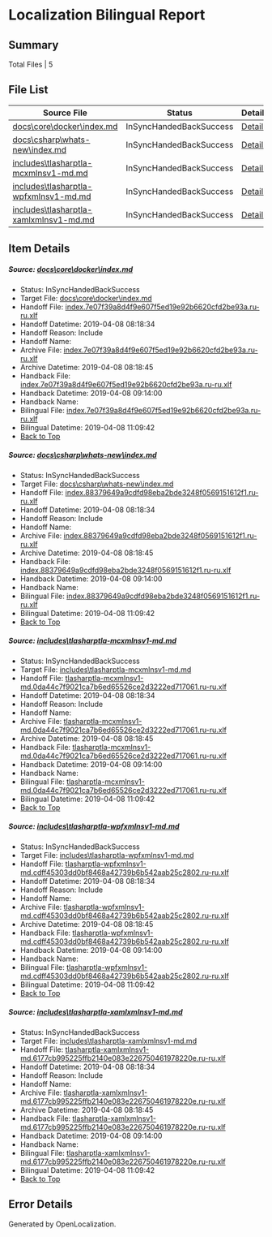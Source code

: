 # <a name='report-top'></a> Localization Bilingual Report

## Summary
 Total Files | 5

## File List
 Source File | Status | Details 
 ----------- | ------ | ------- 
 [docs\core\docker\index.md](https://github.com/OpenLocalizationTestOrg/docs/blob/f9ae43c1cac88dc83fee07b26d8333501f574532/docs/core/docker/index.md) | InSyncHandedBackSuccess | [Details](#b6fcac5f6062c8e1924794eda0e6b6061f43fa6c41)
 [docs\csharp\whats-new\index.md](https://github.com/OpenLocalizationTestOrg/docs/blob/f9ae43c1cac88dc83fee07b26d8333501f574532/docs/csharp/whats-new/index.md) | InSyncHandedBackSuccess | [Details](#157554dba0e071454c423cd2fd3be50d2be5cb112200)
 [includes\tlasharptla-mcxmlnsv1-md.md](https://github.com/OpenLocalizationTestOrg/docs/blob/f9ae43c1cac88dc83fee07b26d8333501f574532/includes/tlasharptla-mcxmlnsv1-md.md) | InSyncHandedBackSuccess | [Details](#7f5db1529571d6410041b50d8063bd0d689d9a4516225)
 [includes\tlasharptla-wpfxmlnsv1-md.md](https://github.com/OpenLocalizationTestOrg/docs/blob/f9ae43c1cac88dc83fee07b26d8333501f574532/includes/tlasharptla-wpfxmlnsv1-md.md) | InSyncHandedBackSuccess | [Details](#6466dd433df3d39362f1ce3ce231d5b0a7e450d516288)
 [includes\tlasharptla-xamlxmlnsv1-md.md](https://github.com/OpenLocalizationTestOrg/docs/blob/f9ae43c1cac88dc83fee07b26d8333501f574532/includes/tlasharptla-xamlxmlnsv1-md.md) | InSyncHandedBackSuccess | [Details](#ae7061415a4e55e2b3655222d10b6f2e02303dfb16292)

## Item Details
##### <a name='b6fcac5f6062c8e1924794eda0e6b6061f43fa6c41'></a> Source: [docs\core\docker\index.md](https://github.com/OpenLocalizationTestOrg/docs/blob/f9ae43c1cac88dc83fee07b26d8333501f574532/docs/core/docker/index.md)
* Status: InSyncHandedBackSuccess
* Target File: [docs\core\docker\index.md](https://github.com/OpenLocalizationTestOrg/docs.ru-ru/blob/251dc3a2a9db3bd095c168d7709be9e5a6fa9839/docs/core/docker/index.md)
* Handoff File: [index.7e07f39a8d4f9e607f5ed19e92b6620cfd2be93a.ru-ru.xlf](https://github.com/OpenLocalizationTestOrg/docs.handoff/blob/749da9c91f8861b5ece6a842601e1d236e052ebb/ol-handoff/OpenLocalizationTestOrg/docs.ru-ru/master/p1-ht/index.7e07f39a8d4f9e607f5ed19e92b6620cfd2be93a.ru-ru.xlf)
* Handoff Datetime: 2019-04-08 08:18:34
* Handoff Reason: Include
* Handoff Name: 
* Archive File: [index.7e07f39a8d4f9e607f5ed19e92b6620cfd2be93a.ru-ru.xlf](https://github.com/OpenLocalizationTestOrg/docs.handoff/blob/a94bbdc717f91ec1076a4c854646632880b4b71e/ol-archive/OpenLocalizationTestOrg/docs.ru-ru/master/p1-ht/index.7e07f39a8d4f9e607f5ed19e92b6620cfd2be93a.ru-ru.xlf)
* Archive Datetime: 2019-04-08 08:18:45
* Handback File: [index.7e07f39a8d4f9e607f5ed19e92b6620cfd2be93a.ru-ru.xlf](https://github.com/OpenLocalizationTestOrg/docs.handback/blob/4e2194c442eae63a2c2f9a5a3499ebe0a903e205/ol-handback/OpenLocalizationTestOrg/docs.ru-ru/master/p1-ht/index.7e07f39a8d4f9e607f5ed19e92b6620cfd2be93a.ru-ru.xlf)
* Handback Datetime: 2019-04-08 09:14:00
* Handback Name: 
* Bilingual File: [index.7e07f39a8d4f9e607f5ed19e92b6620cfd2be93a.ru-ru.xlf](https://github.com/OpenLocalizationTestOrg/docs.handback/blob/4e2194c442eae63a2c2f9a5a3499ebe0a903e205/ol-handback/OpenLocalizationTestOrg/docs.ru-ru/master/p1-ht/index.7e07f39a8d4f9e607f5ed19e92b6620cfd2be93a.ru-ru.xlf)
* Bilingual Datetime: 2019-04-08 11:09:42
* [Back to Top](#report-top)

##### <a name='157554dba0e071454c423cd2fd3be50d2be5cb112200'></a> Source: [docs\csharp\whats-new\index.md](https://github.com/OpenLocalizationTestOrg/docs/blob/f9ae43c1cac88dc83fee07b26d8333501f574532/docs/csharp/whats-new/index.md)
* Status: InSyncHandedBackSuccess
* Target File: [docs\csharp\whats-new\index.md](https://github.com/OpenLocalizationTestOrg/docs.ru-ru/blob/251dc3a2a9db3bd095c168d7709be9e5a6fa9839/docs/csharp/whats-new/index.md)
* Handoff File: [index.88379649a9cdfd98eba2bde3248f0569151612f1.ru-ru.xlf](https://github.com/OpenLocalizationTestOrg/docs.handoff/blob/749da9c91f8861b5ece6a842601e1d236e052ebb/ol-handoff/OpenLocalizationTestOrg/docs.ru-ru/master/p1-ht/index.88379649a9cdfd98eba2bde3248f0569151612f1.ru-ru.xlf)
* Handoff Datetime: 2019-04-08 08:18:34
* Handoff Reason: Include
* Handoff Name: 
* Archive File: [index.88379649a9cdfd98eba2bde3248f0569151612f1.ru-ru.xlf](https://github.com/OpenLocalizationTestOrg/docs.handoff/blob/a94bbdc717f91ec1076a4c854646632880b4b71e/ol-archive/OpenLocalizationTestOrg/docs.ru-ru/master/p1-ht/index.88379649a9cdfd98eba2bde3248f0569151612f1.ru-ru.xlf)
* Archive Datetime: 2019-04-08 08:18:45
* Handback File: [index.88379649a9cdfd98eba2bde3248f0569151612f1.ru-ru.xlf](https://github.com/OpenLocalizationTestOrg/docs.handback/blob/4e2194c442eae63a2c2f9a5a3499ebe0a903e205/ol-handback/OpenLocalizationTestOrg/docs.ru-ru/master/p1-ht/index.88379649a9cdfd98eba2bde3248f0569151612f1.ru-ru.xlf)
* Handback Datetime: 2019-04-08 09:14:00
* Handback Name: 
* Bilingual File: [index.88379649a9cdfd98eba2bde3248f0569151612f1.ru-ru.xlf](https://github.com/OpenLocalizationTestOrg/docs.handback/blob/4e2194c442eae63a2c2f9a5a3499ebe0a903e205/ol-handback/OpenLocalizationTestOrg/docs.ru-ru/master/p1-ht/index.88379649a9cdfd98eba2bde3248f0569151612f1.ru-ru.xlf)
* Bilingual Datetime: 2019-04-08 11:09:42
* [Back to Top](#report-top)

##### <a name='7f5db1529571d6410041b50d8063bd0d689d9a4516225'></a> Source: [includes\tlasharptla-mcxmlnsv1-md.md](https://github.com/OpenLocalizationTestOrg/docs/blob/f9ae43c1cac88dc83fee07b26d8333501f574532/includes/tlasharptla-mcxmlnsv1-md.md)
* Status: InSyncHandedBackSuccess
* Target File: [includes\tlasharptla-mcxmlnsv1-md.md](https://github.com/OpenLocalizationTestOrg/docs.ru-ru/blob/251dc3a2a9db3bd095c168d7709be9e5a6fa9839/includes/tlasharptla-mcxmlnsv1-md.md)
* Handoff File: [tlasharptla-mcxmlnsv1-md.0da44c7f9021ca7b6ed65526ce2d3222ed717061.ru-ru.xlf](https://github.com/OpenLocalizationTestOrg/docs.handoff/blob/749da9c91f8861b5ece6a842601e1d236e052ebb/ol-handoff/OpenLocalizationTestOrg/docs.ru-ru/master/includes/tlasharptla-mcxmlnsv1-md.0da44c7f9021ca7b6ed65526ce2d3222ed717061.ru-ru.xlf)
* Handoff Datetime: 2019-04-08 08:18:34
* Handoff Reason: Include
* Handoff Name: 
* Archive File: [tlasharptla-mcxmlnsv1-md.0da44c7f9021ca7b6ed65526ce2d3222ed717061.ru-ru.xlf](https://github.com/OpenLocalizationTestOrg/docs.handoff/blob/a94bbdc717f91ec1076a4c854646632880b4b71e/ol-archive/OpenLocalizationTestOrg/docs.ru-ru/master/includes/tlasharptla-mcxmlnsv1-md.0da44c7f9021ca7b6ed65526ce2d3222ed717061.ru-ru.xlf)
* Archive Datetime: 2019-04-08 08:18:45
* Handback File: [tlasharptla-mcxmlnsv1-md.0da44c7f9021ca7b6ed65526ce2d3222ed717061.ru-ru.xlf](https://github.com/OpenLocalizationTestOrg/docs.handback/blob/4e2194c442eae63a2c2f9a5a3499ebe0a903e205/ol-handback/OpenLocalizationTestOrg/docs.ru-ru/master/includes/tlasharptla-mcxmlnsv1-md.0da44c7f9021ca7b6ed65526ce2d3222ed717061.ru-ru.xlf)
* Handback Datetime: 2019-04-08 09:14:00
* Handback Name: 
* Bilingual File: [tlasharptla-mcxmlnsv1-md.0da44c7f9021ca7b6ed65526ce2d3222ed717061.ru-ru.xlf](https://github.com/OpenLocalizationTestOrg/docs.handback/blob/4e2194c442eae63a2c2f9a5a3499ebe0a903e205/ol-handback/OpenLocalizationTestOrg/docs.ru-ru/master/includes/tlasharptla-mcxmlnsv1-md.0da44c7f9021ca7b6ed65526ce2d3222ed717061.ru-ru.xlf)
* Bilingual Datetime: 2019-04-08 11:09:42
* [Back to Top](#report-top)

##### <a name='6466dd433df3d39362f1ce3ce231d5b0a7e450d516288'></a> Source: [includes\tlasharptla-wpfxmlnsv1-md.md](https://github.com/OpenLocalizationTestOrg/docs/blob/f9ae43c1cac88dc83fee07b26d8333501f574532/includes/tlasharptla-wpfxmlnsv1-md.md)
* Status: InSyncHandedBackSuccess
* Target File: [includes\tlasharptla-wpfxmlnsv1-md.md](https://github.com/OpenLocalizationTestOrg/docs.ru-ru/blob/251dc3a2a9db3bd095c168d7709be9e5a6fa9839/includes/tlasharptla-wpfxmlnsv1-md.md)
* Handoff File: [tlasharptla-wpfxmlnsv1-md.cdff45303dd0bf8468a42739b6b542aab25c2802.ru-ru.xlf](https://github.com/OpenLocalizationTestOrg/docs.handoff/blob/749da9c91f8861b5ece6a842601e1d236e052ebb/ol-handoff/OpenLocalizationTestOrg/docs.ru-ru/master/includes/tlasharptla-wpfxmlnsv1-md.cdff45303dd0bf8468a42739b6b542aab25c2802.ru-ru.xlf)
* Handoff Datetime: 2019-04-08 08:18:34
* Handoff Reason: Include
* Handoff Name: 
* Archive File: [tlasharptla-wpfxmlnsv1-md.cdff45303dd0bf8468a42739b6b542aab25c2802.ru-ru.xlf](https://github.com/OpenLocalizationTestOrg/docs.handoff/blob/a94bbdc717f91ec1076a4c854646632880b4b71e/ol-archive/OpenLocalizationTestOrg/docs.ru-ru/master/includes/tlasharptla-wpfxmlnsv1-md.cdff45303dd0bf8468a42739b6b542aab25c2802.ru-ru.xlf)
* Archive Datetime: 2019-04-08 08:18:45
* Handback File: [tlasharptla-wpfxmlnsv1-md.cdff45303dd0bf8468a42739b6b542aab25c2802.ru-ru.xlf](https://github.com/OpenLocalizationTestOrg/docs.handback/blob/4e2194c442eae63a2c2f9a5a3499ebe0a903e205/ol-handback/OpenLocalizationTestOrg/docs.ru-ru/master/includes/tlasharptla-wpfxmlnsv1-md.cdff45303dd0bf8468a42739b6b542aab25c2802.ru-ru.xlf)
* Handback Datetime: 2019-04-08 09:14:00
* Handback Name: 
* Bilingual File: [tlasharptla-wpfxmlnsv1-md.cdff45303dd0bf8468a42739b6b542aab25c2802.ru-ru.xlf](https://github.com/OpenLocalizationTestOrg/docs.handback/blob/4e2194c442eae63a2c2f9a5a3499ebe0a903e205/ol-handback/OpenLocalizationTestOrg/docs.ru-ru/master/includes/tlasharptla-wpfxmlnsv1-md.cdff45303dd0bf8468a42739b6b542aab25c2802.ru-ru.xlf)
* Bilingual Datetime: 2019-04-08 11:09:42
* [Back to Top](#report-top)

##### <a name='ae7061415a4e55e2b3655222d10b6f2e02303dfb16292'></a> Source: [includes\tlasharptla-xamlxmlnsv1-md.md](https://github.com/OpenLocalizationTestOrg/docs/blob/f9ae43c1cac88dc83fee07b26d8333501f574532/includes/tlasharptla-xamlxmlnsv1-md.md)
* Status: InSyncHandedBackSuccess
* Target File: [includes\tlasharptla-xamlxmlnsv1-md.md](https://github.com/OpenLocalizationTestOrg/docs.ru-ru/blob/251dc3a2a9db3bd095c168d7709be9e5a6fa9839/includes/tlasharptla-xamlxmlnsv1-md.md)
* Handoff File: [tlasharptla-xamlxmlnsv1-md.6177cb995225ffb2140e083e226750461978220e.ru-ru.xlf](https://github.com/OpenLocalizationTestOrg/docs.handoff/blob/749da9c91f8861b5ece6a842601e1d236e052ebb/ol-handoff/OpenLocalizationTestOrg/docs.ru-ru/master/includes/tlasharptla-xamlxmlnsv1-md.6177cb995225ffb2140e083e226750461978220e.ru-ru.xlf)
* Handoff Datetime: 2019-04-08 08:18:34
* Handoff Reason: Include
* Handoff Name: 
* Archive File: [tlasharptla-xamlxmlnsv1-md.6177cb995225ffb2140e083e226750461978220e.ru-ru.xlf](https://github.com/OpenLocalizationTestOrg/docs.handoff/blob/a94bbdc717f91ec1076a4c854646632880b4b71e/ol-archive/OpenLocalizationTestOrg/docs.ru-ru/master/includes/tlasharptla-xamlxmlnsv1-md.6177cb995225ffb2140e083e226750461978220e.ru-ru.xlf)
* Archive Datetime: 2019-04-08 08:18:45
* Handback File: [tlasharptla-xamlxmlnsv1-md.6177cb995225ffb2140e083e226750461978220e.ru-ru.xlf](https://github.com/OpenLocalizationTestOrg/docs.handback/blob/4e2194c442eae63a2c2f9a5a3499ebe0a903e205/ol-handback/OpenLocalizationTestOrg/docs.ru-ru/master/includes/tlasharptla-xamlxmlnsv1-md.6177cb995225ffb2140e083e226750461978220e.ru-ru.xlf)
* Handback Datetime: 2019-04-08 09:14:00
* Handback Name: 
* Bilingual File: [tlasharptla-xamlxmlnsv1-md.6177cb995225ffb2140e083e226750461978220e.ru-ru.xlf](https://github.com/OpenLocalizationTestOrg/docs.handback/blob/4e2194c442eae63a2c2f9a5a3499ebe0a903e205/ol-handback/OpenLocalizationTestOrg/docs.ru-ru/master/includes/tlasharptla-xamlxmlnsv1-md.6177cb995225ffb2140e083e226750461978220e.ru-ru.xlf)
* Bilingual Datetime: 2019-04-08 11:09:42
* [Back to Top](#report-top)


## Error Details

Generated by OpenLocalization.

